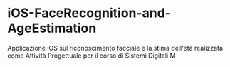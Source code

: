 # iOS-FaceRecognition-and-AgeEstimation
 Applicazione iOS sul riconoscimento facciale e la stima dell'età realizzata come Attività Progettuale per il corso di Sistemi Digitali M
